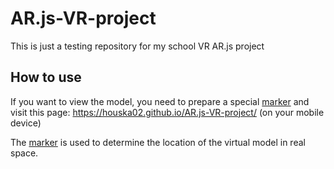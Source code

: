 # AR.js-VR-project
This is just a testing repository for my school VR AR.js project

## How to use

If you want to view the model, you need to prepare a special [marker](https://github.com/Houska02/AR.js-VR-project/blob/main/default-marker.png) and visit this page: https://houska02.github.io/AR.js-VR-project/ (on your mobile device)

The [marker](https://github.com/Houska02/AR.js-VR-project/blob/main/default-marker.png) is used to determine the location of the virtual model in real space.
